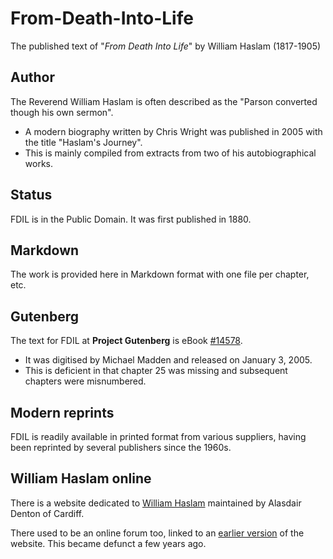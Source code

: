 # From-Death-Into-Life
The published text of "_From Death Into Life_" by William Haslam (1817-1905)

## Author
The Reverend William Haslam is often described as the "Parson converted though his own sermon". 
* A modern biography written by Chris Wright was published in 2005 with the title "Haslam's Journey".
* This is mainly compiled from extracts from two of his autobiographical works.

## Status
FDIL is in the Public Domain. It was first published in 1880.

## Markdown
The work is provided here in Markdown format with one file per chapter, etc.

## Gutenberg
The text for FDIL at **Project Gutenberg** is eBook [#14578](http://www.gutenberg.net/1/4/5/7/14578/).
* It was digitised by Michael Madden and released on January 3, 2005. 
* This is deficient in that chapter 25 was missing and subsequent chapters were misnumbered.

## Modern reprints
FDIL is readily available in printed format from various suppliers, having been reprinted by several publishers since the 1960s.

## William Haslam online
There is a website dedicated to [William Haslam](http://williamhaslam.org) maintained by Alasdair Denton of Cardiff.

There used to be an online forum too, linked to an [earlier version](https://web.archive.org/web/20110929014844/http://www.williamhaslam.org/) of the website. This became defunct a few years ago.
